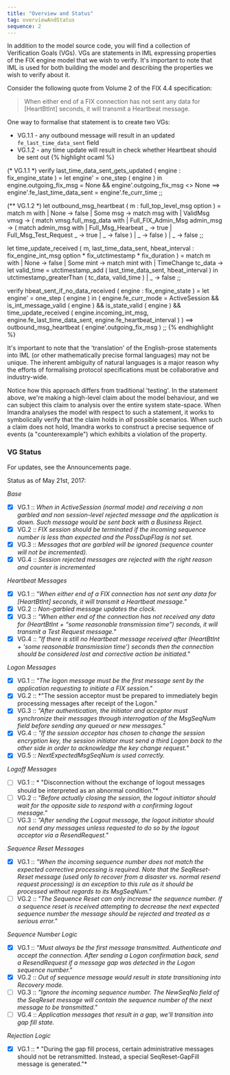 ```yaml
---
title: "Overview and Status"
tag: overviewAndStatus
sequence: 2
---
```

In addition to the model source code, you will find a collection of Verification Goals (VGs). VGs are statements in IML expressing properties of the FIX engine model that we wish to verify. It's important to note that IML is used for both building the model and describing the properties we wish to verify about it.

Consider the following quote from Volume 2 of the FIX 4.4 specification:
> When either end of a FIX connection has not sent any data for [HeartBtInt] seconds, it will transmit a Heartbeat message.

One way to formalise that statement is to create two VGs:
- VG.1.1 - any outbound message will result in an updated `fe_last_time_data_sent` field
- VG.1.2 - any time update will result in check whether Heartbeat should be sent out
{% highlight ocaml %}

(* VG.1.1 *)
verify last_time_data_sent_gets_updated ( engine : fix_engine_state ) =
  let engine' = one_step ( engine ) in
  engine.outgoing_fix_msg = None && engine'.outgoing_fix_msg <> None
   ==>
  engine'.fe_last_time_data_sent = engine'.fe_curr_time
;;

(** VG.1.2 *)
let outbound_msg_heartbeat ( m : full_top_level_msg option ) =
  match m with
  | None      -> false
  | Some msg  ->
    match msg with
    | ValidMsg vmsg -> (
      match vmsg.full_msg_data with
      | Full_FIX_Admin_Msg admin_msg -> (
        match admin_msg with
        | Full_Msg_Hearbeat _        -> true
        | Full_Msg_Test_Request _    -> true
        | _                          -> false
      )
      | _ -> false
    )
    | _ -> false
;;

let time_update_received ( m, last_time_data_sent, hbeat_interval : fix_engine_int_msg option * fix_utctimestamp * fix_duration ) =
  match m with
  | None -> false
  | Some mint ->
    match mint with
    | TimeChange tc_data ->
       let valid_time = utctimestamp_add ( last_time_data_sent, hbeat_interval ) in
       utctimestamp_greaterThan ( tc_data, valid_time )
    | _ -> false
;;

verify hbeat_sent_if_no_data_received ( engine : fix_engine_state ) =
  let engine' = one_step ( engine ) in (
    engine.fe_curr_mode = ActiveSession
    && is_int_message_valid ( engine )
    && is_state_valid ( engine )
    && time_update_received ( engine.incoming_int_msg, engine.fe_last_time_data_sent, engine.fe_heartbeat_interval ) )
     ==>
    outbound_msg_heartbeat ( engine'.outgoing_fix_msg )
;;
{% endhighlight %}

It's important to note that the 'translation' of the English-prose statements into IML (or other mathematically precise formal languages) may not be unique. The inherent ambiguity of natural languages is a major reason why the efforts of formalising protocol specifications must be collaborative and industry-wide.

Notice how this approach differs from traditional 'testing'. In the statement above, we're making a high-level claim about the model behaviour, and we can subject this claim to analysis over the entire system state-space. When Imandra analyses the model with respect to such a statement, it works to symbolically verify that the claim holds in *all* possible scenarios. When such a claim does not hold, Imandra works to construct a precise sequence of events (a "counterexample") which exhibits a violation of the property.

### VG Status

For updates, see the Announcements page.

Status as of May 21st, 2017:

*Base*
- [x] VG.1 :: *When in ActiveSession (normal mode) and receiving a non garbled and non session-level rejected message and the application is down. Such message would be sent back with a Business Reject.*
- [x] VG.2 :: *FIX session should be terminated if the incoming sequence number is less than expected and the PossDupFlag is not set.*
- [x] VG.3 :: *Messages that are garbled will be ignored (sequence counter will not be incremented).*
- [x] VG.4 :: *Session rejected messages are rejected with the right reason and counter is incremented*

*Heartbeat Messages*
- [x] VG.1 :: *"When either end of a FIX connection has not sent any data for [HeartBtInt] seconds, it will transmit a Heartbeat message."*
- [x] VG.2 :: *Non-garbled message updates the clock.*
- [x] VG.3 :: *"When either end of the connection has not received any data for (HeartBtInt + “some reasonable transmission time”) seconds, it will transmit a Test Request message."*
- [x] VG.4 :: *"If there is still no Heartbeat message received after (HeartBtInt + 'some reasonable transmission time') seconds then the connection should be considered lost and corrective action be initiated."*

*Logon Messages*
- [x] VG.1 :: *"The logon message must be the first message sent by the application requesting to initiate a FIX session."*
- [x] VG.2 :: *"The session acceptor must be prepared to immediately begin processing messages after receipt of the Logon."
- [x] VG.3 :: *"After authentication, the initiator and acceptor must synchronize their messages through interrogation of the MsgSeqNum field before sending any queued or new messages."*
- [x] VG.4 ::  *"If the session acceptor has chosen to change the session encryption key, the session initiator must send a third Logon back to the other side in order to acknowledge the key change request."*
- [x] VG.5 ::  *NextExpectedMsgSeqNum is used correctly.*

*Logoff Messages*
- [ ] VG.1 :: * "Disconnection without the exchange of logout messages should be interpreted as an abnormal condition."*
- [ ] VG.2 :: *"Before actually closing the session, the logout initiator should wait for the opposite side to respond with a confirming logout message."*
- [ ] VG.3 :: *"After sending the Logout message, the logout initiator should not send any messages unless requested to do so by the logout acceptor via a ResendRequest."*

*Sequence Reset Messages*
- [x] VG.1 :: *"When the incoming sequence number does not match the expected corrective processing is required. Note that the SeqReset-Reset message (used only to recover from a disaster vs. normal resend request processing) is an exception to this rule as it should be processed without regards to its MsgSeqNum."*
- [ ] VG.2 ::  *"The Sequence Reset can only increase the sequence number. If a sequence reset is received attempting to decrease the next expected sequence number the message should be rejected and treated as a serious error."*

*Sequence Number Logic*
- [x] VG.1 :: *"Must always be the first message transmitted. Authenticate and accept the connection. After sending a Logon confirmation back, send a ResendRequest if a message gap was detected in the Logon sequence number."*
- [x] VG.2 :: *Out of sequence message would result in state transitioning into Recovery mode.*
- [ ] VG.3 :: *"Ignore the incoming sequence number. The NewSeqNo field of the SeqReset message will contain the sequence number of the next message to be transmitted."*
- [ ] VG.4 :: *Application messages that result in a gap, we'll transition into gap fill state.*

*Rejection Logic*
- [x] VG.1 :: * "During the gap fill process, certain administrative messages should not be retransmitted. Instead, a special SeqReset-GapFill message is generated."*